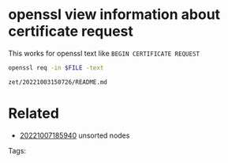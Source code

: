 # openssl view information about certificate request
This works for openssl text like `BEGIN CERTIFICATE REQUEST`
```bash
openssl req -in $FILE -text
```

` zet/20221003150726/README.md `

# Related

- [20221007185940](/zet/20221007185940/README.md) unsorted nodes

Tags:

    
